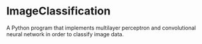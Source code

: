 # ImageClassification
A Python program that implements multilayer perceptron and convolutional neural network in order to classify image data.

